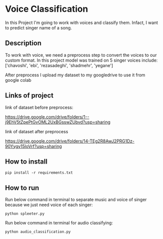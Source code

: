 # Voice Classification

In this Project I'm going to work with voices and classify them. Infact, I want to predict singer name of a song.

## Description

To work with voice, we need a preprocess step to convert the voices to our custom format. 
In this project model was trained on 5 singer voices include: ['chavoshi', 'ebi', 'rezasadeghi', 'shadmehr', 'yegane']


After preprocess I upload my dataset to my googledrive to use it from google colab

## Links of project

link of dataset before preprocess:

https://drive.google.com/drive/folders/1--j9EhV5tZpePtGvOML2UxBGsswZUbvd?usp=sharing

link of dataset after preprocess

https://drive.google.com/drive/folders/14-TEg2R8AwJ2PRG1Dz-90Yygy15loVrf?usp=sharing

## How to install

```
pip install -r requirements.txt
```

##  How to run

Run below command in terminal to separate music and voice of singer because we just need voice of each singer:

```
python spleeter.py
```


Run below command in terminal for audio classifying:

```
python audio_classification.py
```

